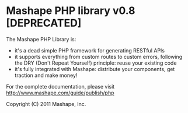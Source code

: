 # Mashape PHP library v0.8 **[DEPRECATED]**

The Mashape PHP Library is:
* it's a dead simple PHP framework for generating RESTful APIs
* it supports everything from custom routes to custom errors, following the DRY (Don't Repeat Yourself) principle: reuse your existing code
* it's fully integrated with Mashape: distribute your components, get traction and make money!

For the complete documentation, please visit http://www.mashape.com/guide/publish/php

Copyright (C) 2011 Mashape, Inc.

